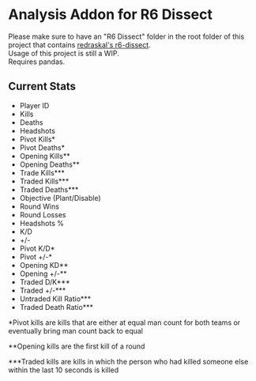 # Analysis Addon for R6 Dissect

Please make sure to have an "R6 Dissect" folder in the root folder of this project that contains [redraskal's r6-dissect](https://github.com/redraskal/r6-dissect).\
Usage of this project is still a WIP.\
Requires pandas.

## Current Stats
- Player ID
- Kills
- Deaths
- Headshots
- Pivot Kills*
- Pivot Deaths*
- Opening Kills**
- Opening Deaths**
- Trade Kills***
- Traded Kills***
- Traded Deaths***
- Objective (Plant/Disable)
- Round Wins
- Round Losses
- Headshots %
- K/D
- +/-
- Pivot K/D*
- Pivot +/-*
- Opening KD**
- Opening +/-**
- Traded D/K***
- Traded +/-***
- Untraded Kill Ratio***
- Traded Death Ratio***

*Pivot kills are kills that are either at equal man count for both teams or eventually bring man count back to equal

**Opening kills are the first kill of a round

***Traded kills are kills in which the person who had killed someone else within the last 10 seconds is killed
